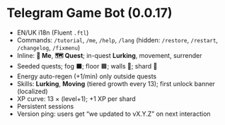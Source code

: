 # Telegram Game Bot (0.0.17)

- EN/UK i18n (Fluent `.ftl`)
- Commands: `/tutorial`, `/me`, `/help`, `/lang` (hidden: `/restore`, `/restart`, `/changelog`, `/fixmenu`)
- Inline: **🧙 Me**, **🗺 Quest**; in-quest **Lurking**, movement, surrender
- Seeded quests; fog ⬛; floor 🟫; walls 🧱; shard 🔮
- Energy auto-regen (+1/min) only outside quests
- Skills: **Lurking**, **Moving** (tiered growth every 13); first unlock banner (localized)
- XP curve: 13 × (level+1); +1 XP per shard
- Persistent sessions
- Version ping: users get “we updated to vX.Y.Z” on next interaction
